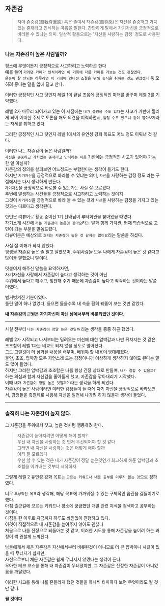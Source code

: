 ## 자존감
> 자아 존중감(自我尊重感) 혹은 줄여서 자존감(自尊感)은 자신을 존중하고 가치있는 존재라고 인식하는 마음을 말한다. 간단하게 말해서 자기자신을 긍정적으로 바라볼 수 있냐는 의미. 일상적 활용으로는 '자신을 사랑하는 감정' 정도로 사용된다.
> 


### 나는 자존감이 높은 사람일까?

평소에 무엇이든지 긍정적으로 사고하려고 노력하곤 한다 <br>
예를 들어 `가려던 카페가 만석이라면 이 기회에 다른 카페를 가보는 것도 괜찮겠다`, <br>
`운동이 잘 안되는 하루라면 이 기회에 컨디션 조절을 위해 휴식을 취하는 것도 괜찮겠다` 둥
오히려 좋다는 말을 입에 달고 산다.

이러한 긍정적인 사고 탓인지 레벨 1이 끝날 즈음에 긍정적인 미래를 꿈꾸며 레벨 2를 기약했다. 

레벨 2가 마무리 되어가고 있는 이 시점에는 `내가 틀렸을 수도 있다`는 사고가 기반에 깔리게 되어
어떠한 주제로 토론을 해도 의견을 피력하면서, `틀릴 수도 있으니 같이 알아보자`라는 자세를 취하고 있다. <br>

그러한 긍정적인 사고 탓인지 레벨 1에서의 유연성 강화 목표도 어느 정도 이뤄낸 것 같다. <br>


이러한 나는 자존감이 높은 사람일까? <br>
`자신을 존중하고 가치있는 존재라고 인식하는 마음` 기반에는 긍정적인 사고가 있어야 가능한 일 아닐까? <br>
자존감의 정의를 살펴보면 어느정도는 부합한다는 생각이 들기도 한다.<br>
하지만 `자기자신`을 긍정적으로 바라볼 수 있냐는 의미, `자신`을 사랑하는 감정 정도 라는 구절에서는 다시 생각하게 만든다. <br>
`자기자신`을 긍정적으로 바로볼 수 있는가는 사실 잘 모르겠다 <br>
주변에 발생하는 사건들을 긍정적으로 사고하려고 노력하는 것이지 <br> 
그것이 `자기자신`을 긍정적으로 바라 볼 수 있는 것과 `자신`을 사랑하는 감정을 가지고 있는 것과는 다르다고 생각된다.

한번은 리뷰어로 활동 중이신 1기 선배님이 루터회관을 찾아왔을 때였다.<br>
자기소개 시간에 `저는 자존감이 높은것 같아요`라는 말과 함께 가치관, 현재 학습적으로 고민이 되는 부분을 말씀드렸다.<br>
리뷰어분은 예상외로 `호티는 자존감이 높은 것 같지는 않아요`라는 말씀을 하셨다.<br>

사실 잘 이해가 되지 않았다.<br> 
평생을 자존감 높은 줄 알고 살았으며, 주위사람들 모두 나에게 자존감이 높은 것 같다고 많이들 말했으니 말이다.<br>

덧붙여서 해주신 말씀을 요약하자면, <br>
자기자신을 사랑해서 자존감이 높다고 생각하는 것이 아닌 <br>
주위에서 높다고 해주고, 칭찬해 주기 때문에 자존감이 높다고 착각하는 것이라는 말씀이였다.

벌거벗겨진 기분이었다. <br>
틀린 말이 하나 없었다, 들으면 들을수록 내 속을 훤히 꿰뚫어 보는 것만 같았다.<br>

**내 자존감의 근원은 자기자신이 아닌 남에서부터 비롯되었던 것이다.**

---

사실 전부터 `나는 자존감이 정말 높은 것일까` 라는 생각을 종종 하곤 했었다. <br>

레벨 2가 시작되고 나서부터는 밀려오는 미션에 대한 압박감과 나만 뒤처지는 것 같은 초조함이 레벨 1과는 비교도 되지 않을 정도로 많아졌다.<br>
그도 그럴것이 더 심화된 내용을 배우며, 배워야 할 내용이 방대해졌다. <br> 
불안, 초조, 압박감 모두 자연스레 드는 감정이니까 이상하게 생각하지 않아도 된다는 말도 많이 들었다. <br>
하지만 그러한 압박감과 초조함은 나를 항상 긴장 상태로 만들며, `내가 잘할 수 있을까?` 하는 의심과 함께 자신감을 줄어들게 했고, 자존감을 깎아내리기 시작했다. <br>
이때 `내가 자존감이 정말 높은 것일까?` 라는 생각을 하게 되었다. <br>
자존감이 높은 사람이라면 이러한 감정들이 들 때에 자기 자신을 긍정적으로 바라보면서, 감정들을 촉진제로 사용해 자신을 발전해 나가려 하지 않을까
생각이 들었다.

---

### 솔직히 나는 자존감이 높지 않다.
그 자존감을 주위에서 찾고, 높은 것처럼 행동하려 한다.

>자존감이 높아지려면 어떻게 해야 할까? <br>
우선 내 자신을 사랑하는 것 먼저 우선되어야 할 것 같다 <br>
그러면 내 자신을 사랑하는 것은 어떻게 해야 할까 <br>
아직 잘 모르겠다 <br>
우선 할 수 있는 것은 내가 자존감이 정말 높은것인가 회고하게 해준 압박감과 초조함을 이겨내는 것부터 시작하자 <br>

그렇게 레벨 2 유연성 강화 목표는 `모르는 키워드나 내용 공부를 미루지 않는 것`으로 정하였다.

너무 `추상적인 목표`라 생각해, 해당 목표에 가까워질 수 있는 구체적인 습관을 길들이기로 했다. <br>
아침 출근길에 모르는 키워드나 평소에 궁금했던 개발 관련 지식을 검색하고 공부하는 것이다. <br>
다짐을 한 이후로 지금까지 하루도 빠짐없이 진행하고 있다. <br>
이것이 직접적으로 내 자존감을 높여주지 않아도 괜찮다 <br>
처음으로 나를 진정으로 되돌아본 것 같고,
이러한 시도를 통해 자존감을 높이려 하는 과정이 썩 괜찮게 느껴진다. <br>

남들에게서 채운 자존감은 자신에서부터 비롯된것이 아니므로 더 큰 압박이나 시련이 있을 때 무너지기 쉽지만, <br>
자신으로부터 채운 자존감은 쉽게 무너지지 않겠다는 생각이 든다. <br>
우아한 테크 코스를 통해 내 자존감이 무너졌지만, 그 자존감은 진정한 자존감이 아니었음을 깨달았다.

이러한 사고를 통해 나를 흔들리게 했던 것들을 하나씩 타파하다 보면
무엇이라도 될 것만 같다.

**될 것이다**

